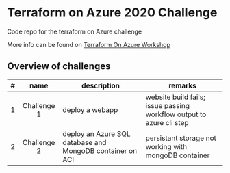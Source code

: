 # Terraform on Azure 2020 Challenge

Code repo for the terraform on Azure challenge

More info can be found on [Terraform On Azure Workshop](https://github.com/Terraform-On-Azure-Workshop/terraform-azure-hashiconf2020)


## Overview of challenges

| # | name | description | remarks |
|----|:-------:|-----|-------------|
|1 | Challenge 1 | deploy a webapp | website build fails; issue passing workflow output to azure cli step |
| 2 | Challenge 2 | deploy an Azure SQL database and MongoDB  container on ACI | persistant storage not working with mongoDB container |
